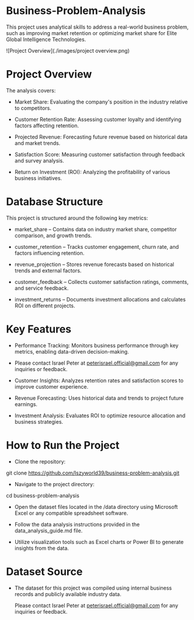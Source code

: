 # Business-Problem-Analysis
This project uses analytical skills to address a real-world business problem, such as improving market retention or optimizing market share for Elite Global Intelligence Technologies. 

![Project Overview](./images/project overview.png)

# Project Overview

The analysis covers:

* Market Share: Evaluating the company's position in the industry relative to competitors.

* Customer Retention Rate: Assessing customer loyalty and identifying factors affecting retention.

* Projected Revenue: Forecasting future revenue based on historical data and market trends.

* Satisfaction Score: Measuring customer satisfaction through feedback and survey analysis.

* Return on Investment (ROI): Analyzing the profitability of various business initiatives.

# Database Structure

This project is structured around the following key metrics:

* market_share – Contains data on industry market share, competitor comparison, and growth trends.

* customer_retention – Tracks customer engagement, churn rate, and factors influencing retention.

* revenue_projection – Stores revenue forecasts based on historical trends and external factors.

* customer_feedback – Collects customer satisfaction ratings, comments, and service feedback.

* investment_returns – Documents investment allocations and calculates ROI on different projects.

# Key Features

* Performance Tracking: Monitors business performance through key metrics, enabling data-driven decision-making.

* Please contact Israel Peter at peterisrael.official@gmail.com for any inquiries or feedback.

* Customer Insights: Analyzes retention rates and satisfaction scores to improve customer experience.

* Revenue Forecasting: Uses historical data and trends to project future earnings.

* Investment Analysis: Evaluates ROI to optimize resource allocation and business strategies.

# How to Run the Project

* Clone the repository:

 git clone https://github.com/Iszyworld39/business-problem-analysis.git

* Navigate to the project directory:

cd business-problem-analysis

* Open the dataset files located in the /data directory using Microsoft Excel or any compatible spreadsheet software.

* Follow the data analysis instructions provided in the data_analysis_guide.md file.

* Utilize visualization tools such as Excel charts or Power BI to generate insights from the data.

# Dataset Source

* The dataset for this project was compiled using internal business records and publicly available industry data.

  Please contact Israel Peter at peterisrael.official@gmail.com for any inquiries or feedback.
